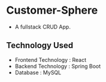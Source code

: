 # Customer-Sphere

- A fullstack CRUD App.

## Technology Used

- Frontend Technology : React
- Backend Technology : Spring Boot
- Database : MySQL
